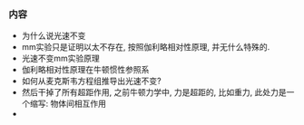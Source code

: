 ### 内容
- 为什么说光速不变
 - mm实验只是证明以太不存在, 按照伽利略相对性原理, 并无什么特殊的.
 - 光速不变mm实验原理
 - 伽利略相对性原理在牛顿惯性参照系
 - 如何从麦克斯韦方程组推导出光速不变?
 - 然后干掉了所有超距作用, 之前牛顿力学中, 力是超距的, 比如重力, 此处力是一个缩写: 物体间相互作用
 - 
